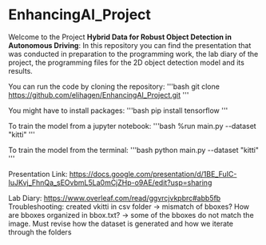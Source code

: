 # EnhancingAI_Project

Welcome to the Project **Hybrid Data for Robust Object Detection in Autonomous Driving**: 
In this repository you can find the presentation that was conducted in preparation to the programming work, the lab diary of the project, the programming files for the 2D object detection model and its results. 

You can run the code by cloning the repository: 
'''bash
git clone https://github.com/elihagen/EnhancingAI_Project.git
'''

You might have to install packages: 
'''bash
pip install tensorflow
'''

To train the model from a jupyter notebook: 
'''bash
%run main.py --dataset "kitti"
'''

To train the model from the terminal: 
'''bash
python main.py --dataset "kitti"
'''

Presentation Link: https://docs.google.com/presentation/d/1BE_FuIC-IuJKvj_FhnQa_sEOvbmL5La0mCjZHp-o9AE/edit?usp=sharing

Lab Diary: https://www.overleaf.com/read/ggvrcjvkpbrc#abb5fb
Troubleshooting: 
created vkitti in csv folder -> mismatch of bboxes? How are bboxes organized in bbox.txt? -> some of the bboxes do not match the image. Must revise how the dataset is generated and how we iterate through the folders
